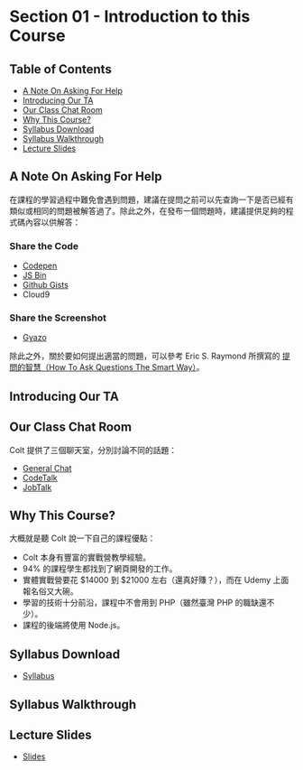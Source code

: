 # Section 01 - Introduction to this Course

## Table of Contents

- [A Note On Asking For Help](#a-note-on-asking-for-help)
- [Introducing Our TA](#introducing-our-ta)
- [Our Class Chat Room](#our-class-chat-room)
- [Why This Course?](#why-this-course)
- [Syllabus Download](#syllabus-download)
- [Syllabus Walkthrough](#syllabus-walkthrough)
- [Lecture Slides](#lecture-slides)

## A Note On Asking For Help

在課程的學習過程中難免會遇到問題，建議在提問之前可以先查詢一下是否已經有類似或相同的問題被解答過了。除此之外，在發布一個問題時，建議提供足夠的程式碼內容以供解答：

### Share the Code

- [Codepen](http://codepen.io/)
- [JS Bin](https://jsbin.com/)
- [Github Gists](https://gist.github.com/)
- Cloud9

### Share the Screenshot

- [Gyazo](https://gyazo.com/download)

除此之外，關於要如何提出適當的問題，可以參考 Eric S. Raymond 所撰寫的 [提問的智慧（How To Ask Questions The Smart Way）](https://github.com/ryanhanwu/How-To-Ask-Questions-The-Smart-Way)。

## Introducing Our TA

## Our Class Chat Room

Colt 提供了三個聊天室，分別討論不同的話題：

- [General Chat](https://gitter.im/Colt/TheWebDeveloperBootcamp)
- [CodeTalk](https://gitter.im/Colt/WDB-CodeTalk)
- [JobTalk](https://gitter.im/Colt/WDB-Jobs)

## Why This Course?

大概就是聽 Colt 說一下自己的課程優點：

- Colt 本身有豐富的實戰營教學經驗。
- 94% 的課程學生都找到了網頁開發的工作。
- 實體實戰營要花 $14000 到 $21000 左右（還真好賺？），而在 Udemy 上面報名俗又大碗。
- 學習的技術十分前沿，課程中不會用到 PHP（雖然臺灣 PHP 的職缺還不少）。
- 課程的後端將使用 Node.js。

## Syllabus Download

- [Syllabus](https://udemy-assets-on-demand.udemy.com/2018-09-29_21-22-23-0283b0c2c590abd4cfd533619f048e14/original.pdf?nva=20181207191556&filename=Web-Developer-Bootcamp-Course-Outline.pdf&download=True&token=06dbaac120674f955ddac)

## Syllabus Walkthrough

## Lecture Slides

- [Slides](https://drive.google.com/drive/folders/0B7qHXcyKO8LKWGdpcXQtM2liUjQ)